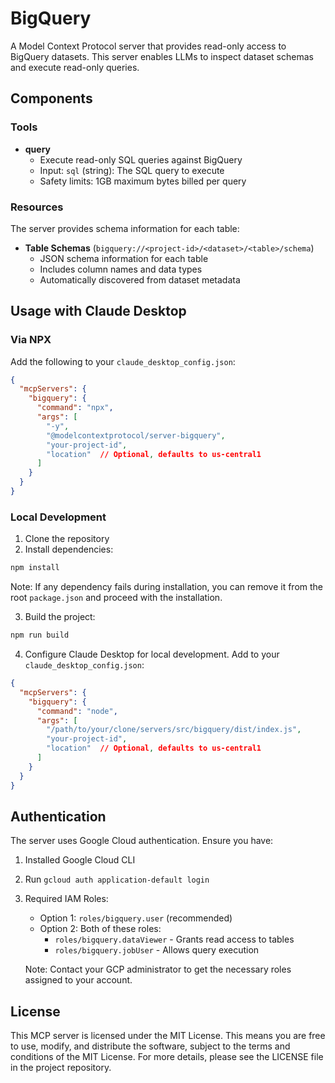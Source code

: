 # BigQuery

A Model Context Protocol server that provides read-only access to BigQuery datasets. This server enables LLMs to inspect dataset schemas and execute read-only queries.

## Components

### Tools

- **query**
  - Execute read-only SQL queries against BigQuery
  - Input: `sql` (string): The SQL query to execute
  - Safety limits: 1GB maximum bytes billed per query

### Resources

The server provides schema information for each table:

- **Table Schemas** (`bigquery://<project-id>/<dataset>/<table>/schema`)
  - JSON schema information for each table
  - Includes column names and data types
  - Automatically discovered from dataset metadata

## Usage with Claude Desktop

### Via NPX
Add the following to your `claude_desktop_config.json`:

```json
{
  "mcpServers": {
    "bigquery": {
      "command": "npx",
      "args": [
        "-y",
        "@modelcontextprotocol/server-bigquery",
        "your-project-id",
        "location"  // Optional, defaults to us-central1
      ]
    }
  }
}
```

### Local Development
1. Clone the repository
2. Install dependencies:
```bash
npm install
```
Note: If any dependency fails during installation, you can remove it from the root `package.json` and proceed with the installation.

3. Build the project:
```bash
npm run build
```

4. Configure Claude Desktop for local development. Add to your `claude_desktop_config.json`:
```json
{
  "mcpServers": {
    "bigquery": {
      "command": "node",
      "args": [
        "/path/to/your/clone/servers/src/bigquery/dist/index.js",
        "your-project-id",
        "location"  // Optional, defaults to us-central1
      ]
    }
  }
}
```

## Authentication

The server uses Google Cloud authentication. Ensure you have:
1. Installed Google Cloud CLI
2. Run `gcloud auth application-default login`
3. Required IAM Roles:
   - Option 1: `roles/bigquery.user` (recommended)
   - Option 2: Both of these roles:
     - `roles/bigquery.dataViewer` - Grants read access to tables
     - `roles/bigquery.jobUser` - Allows query execution
   
   Note: Contact your GCP administrator to get the necessary roles assigned to your account.

## License

This MCP server is licensed under the MIT License. This means you are free to use, modify, and distribute the software, subject to the terms and conditions of the MIT License. For more details, please see the LICENSE file in the project repository.